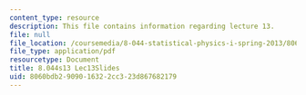 ```yaml
---
content_type: resource
description: This file contains information regarding lecture 13.
file: null
file_location: /coursemedia/8-044-statistical-physics-i-spring-2013/8060bdb2909016322cc323d867682179_MIT8_044S13_L13.pdf
file_type: application/pdf
resourcetype: Document
title: 8.044s13 Lec13Slides
uid: 8060bdb2-9090-1632-2cc3-23d867682179
---
```

